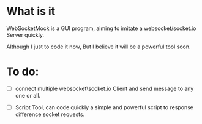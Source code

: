 # What is it
WebSocketMock is a GUI program, aiming to imitate a websocket/socket.io Server quickly.

Although I just to code it now, But I believe it will be a powerful tool soon. 

# To do: 
-[ ] connect multiple websocket\socket.io Client and send message to any one or all.
-[ ] Script Tool, can code quickly a simple and powerful script to response difference socket requests.

